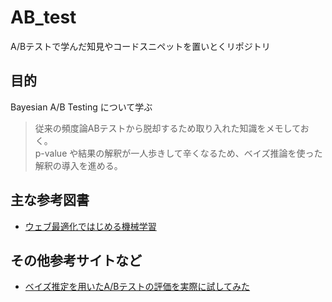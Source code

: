 # AB_test

A/Bテストで学んだ知見やコードスニペットを置いとくリポジトリ

## 目的

Bayesian A/B Testing について学ぶ

> 従来の頻度論ABテストから脱却するため取り入れた知識をメモしておく。<br>
> p-value や結果の解釈が一人歩きして辛くなるため、ベイズ推論を使った解釈の導入を進める。

## 主な参考図書
+ [ウェブ最適化ではじめる機械学習](https://www.amazon.co.jp/dp/4873119162) <br>

## その他参考サイトなど
+ [ベイズ推定を用いたA/Bテストの評価を実際に試してみた](https://www.ai-shift.co.jp/techblog/2952)


